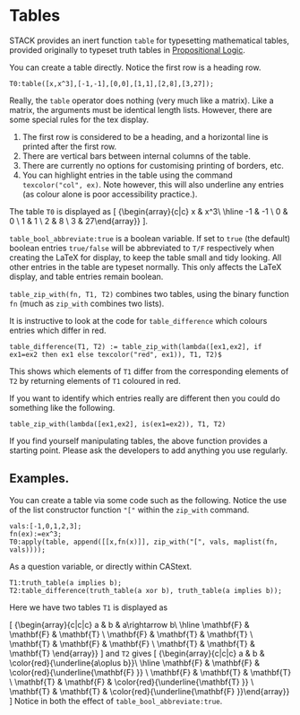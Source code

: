 # Tables

STACK provides an inert function `table` for typesetting mathematical tables, provided originally to typeset truth tables in [Propositional Logic](../Topics/Propositional_Logic.md).

You can create a table directly.  Notice the first row is a heading row.

    T0:table([x,x^3],[-1,-1],[0,0],[1,1],[2,8],[3,27]);

Really, the `table` operator does nothing (very much like a matrix).  Like a matrix, the arguments must be identical length lists.
However, there are some special rules for the tex display.

1. The first row is considered to be a heading, and a horizontal line is printed after the first row.
2. There are vertical bars between internal columns of the table.
3. There are currently no options for customising printing of borders, etc.
4. You can highlight entries in the table using the command `texcolor("col", ex)`.  Note however, this will also underline any entries (as colour alone is poor accessibility practice.).

The table `T0` is displayed as \[ {\begin{array}{c|c} x & x^3\\ \hline -1 & -1 \\ 0 & 0 \\ 1 & 1 \\ 2 & 8 \\ 3 & 27\end{array}} \].

`table_bool_abbreviate:true` is a boolean variable.  If set to `true` (the default) boolean entries `true/false` will be abbreviated to `T/F` respectively when creating the LaTeX for display, to keep the table small and tidy looking.  All other entries in the table are typeset normally.  This only affects the LaTeX display, and table entries remain boolean.

`table_zip_with(fn, T1, T2)` combines two tables, using the binary function `fn` (much as `zip_with` combines two lists).

It is instructive to look at the code for `table_difference` which colours entries which differ in red.

    table_difference(T1, T2) := table_zip_with(lambda([ex1,ex2], if ex1=ex2 then ex1 else texcolor("red", ex1)), T1, T2)$

This shows which elements of `T1` differ from the corresponding elements of `T2` by returning elements of `T1` coloured in red.

If you want to identify which entries really are different then you could do something like the following.

    table_zip_with(lambda([ex1,ex2], is(ex1=ex2)), T1, T2)

If you find yourself manipulating tables, the above function provides a starting point.  Please ask the developers to add anything you use regularly.

## Examples.

You can create a table via some code such as the following.  Notice the use of the list constructor function `"["` within the `zip_with` command.

    vals:[-1,0,1,2,3];
    fn(ex):=ex^3;
    T0:apply(table, append([[x,fn(x)]], zip_with("[", vals, maplist(fn, vals))));

As a question variable, or directly within CAStext.

    T1:truth_table(a implies b);
    T2:table_difference(truth_table(a xor b), truth_table(a implies b));

Here we have two tables `T1` is displayed as

\[ {\begin{array}{c|c|c} a & b & a\rightarrow b\\ \hline \mathbf{F} & \mathbf{F} & \mathbf{T} \\ \mathbf{F} & \mathbf{T} & \mathbf{T} \\ \mathbf{T} & \mathbf{F} & \mathbf{F} \\ \mathbf{T} & \mathbf{T} & \mathbf{T} \end{array}} \]
and `T2` gives
\[ {\begin{array}{c|c|c} a & b & \color{red}{\underline{a\oplus b}}\\ \hline \mathbf{F} & \mathbf{F} & \color{red}{\underline{\mathbf{F} }} \\ \mathbf{F} & \mathbf{T} & \mathbf{T} \\ \mathbf{T} & \mathbf{F} & \color{red}{\underline{\mathbf{T} }} \\ \mathbf{T} & \mathbf{T} & \color{red}{\underline{\mathbf{F} }}\end{array}} \]
Notice in both the effect of `table_bool_abbreviate:true`. 